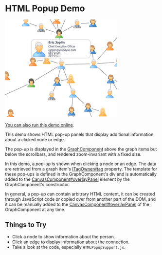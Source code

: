# HTML Popup Demo

<img src="../../resources/image/htmlpopup.png" alt="demo-thumbnail" height="320"/>

[You can also run this demo online](https://live.yworks.com/demos/view/htmlpopup/index.html).

This demo shows HTML pop-up panels that display additional information about a clicked node or edge.

The pop-up is displayed in the [GraphComponent](https://docs.yworks.com/yfileshtml/#/api/GraphComponent) above the graph items but below the scrollbars, and rendered zoom-invariant with a fixed size.

In this demo, a _pop-up_ is shown when clicking a node or an edge. The data are retrieved from a graph item's [ITagOwner#tag](https://docs.yworks.com/yfileshtml/#/api/ITagOwner#tag) property. The template for these pop-ups is defined in the GraphComponent's div and is automatically added to the [CanvasComponent#overlayPanel](https://docs.yworks.com/yfileshtml/#/api/CanvasComponent#overlayPanel) element by the GraphComponent's constructor.

In general, a pop-up can contain arbitrary HTML content, it can be created through JavaScript code or copied over from another part of the DOM, and it can be manually added to the [CanvasComponent#overlayPanel](https://docs.yworks.com/yfileshtml/#/api/CanvasComponent#overlayPanel) of the GraphComponent at any time.

## Things to Try

- Click a node to show information about the person.
- Click an edge to display information about the connection.
- Take a look at the code, especially `HTMLPopupSupport.js`.
